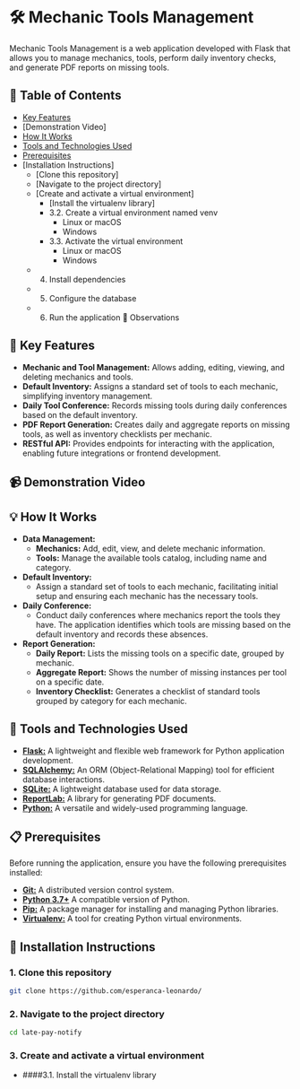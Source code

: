 # 🛠️ Mechanic Tools Management
Mechanic Tools Management is a web application developed with Flask that allows you to manage mechanics, tools, perform daily inventory checks, and generate PDF reports on missing tools.

## 📑 Table of Contents
- [Key Features](#-key-features)
- [Demonstration Video]
- [How It Works](#-how-it-works)
- [Tools and Technologies Used](#-tools-and-technologies-used)
- [Prerequisites](#-prerequisites)
- [Installation Instructions]
    - [Clone this repository]
    - [Navigate to the project directory]
    - [Create and activate a virtual environment]
        - [Install the virtualenv library]
        - 3.2. Create a virtual environment named venv
            - Linux or macOS
            - Windows
        - 3.3. Activate the virtual environment
            - Linux or macOS
            - Windows
    - 4. Install dependencies
    - 5. Configure the database
    - 6. Run the application
📌 Observations


## 🚀 Key Features
- **Mechanic and Tool Management:** Allows adding, editing, viewing, and deleting mechanics and tools.
- **Default Inventory:** Assigns a standard set of tools to each mechanic, simplifying inventory management.
- **Daily Tool Conference:** Records missing tools during daily conferences based on the default inventory.
- **PDF Report Generation:** Creates daily and aggregate reports on missing tools, as well as inventory checklists per mechanic.
- **RESTful API:** Provides endpoints for interacting with the application, enabling future integrations or frontend development.

## 📹 Demonstration Video

## 💡 How It Works
- **Data Management:**
  - **Mechanics:** Add, edit, view, and delete mechanic information.
  - **Tools:** Manage the available tools catalog, including name and category.
- **Default Inventory:**
  - Assign a standard set of tools to each mechanic, facilitating initial setup and ensuring each mechanic has the necessary tools.
- **Daily Conference:**
  - Conduct daily conferences where mechanics report the tools they have. The application identifies which tools are missing based on the default inventory and records these absences.
- **Report Generation:**
  - **Daily Report:** Lists the missing tools on a specific date, grouped by mechanic.
  - **Aggregate Report:** Shows the number of missing instances per tool on a specific date.
  - **Inventory Checklist:** Generates a checklist of standard tools grouped by category for each mechanic.

## 🔧 Tools and Technologies Used
- [**Flask:**](https://flask.palletsprojects.com/en/3.0.x/) A lightweight and flexible web framework for Python application development.
- [**SQLAlchemy:**](https://www.sqlalchemy.org/) An ORM (Object-Relational Mapping) tool for efficient database interactions.
- [**SQLite:**](https://www.sqlite.org/) A lightweight database used for data storage.
- [**ReportLab:**](https://www.reportlab.com/) A library for generating PDF documents.
- [**Python:**](https://www.python.org/) A versatile and widely-used programming language.

## 📋 Prerequisites
Before running the application, ensure you have the following prerequisites installed:
- [**Git:**](https://git-scm.com/downloads) A distributed version control system.
- [**Python 3.7+**](https://www.python.org/downloads/) A compatible version of Python.
- [**Pip:**](https://pip.pypa.io/en/stable/installation/) A package manager for installing and managing Python libraries.
- [**Virtualenv:**](https://virtualenv.pypa.io/en/latest/) A tool for creating Python virtual environments.

## 📝 Installation Instructions
### 1. Clone this repository
```bash
git clone https://github.com/esperanca-leonardo/
```

### 2. Navigate to the project directory
```bash
cd late-pay-notify
```


### 3. Create and activate a virtual environment
  - ####3.1. Install the virtualenv library
